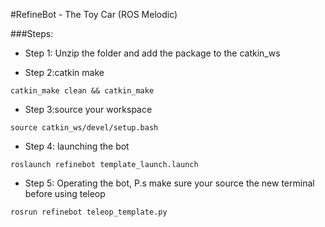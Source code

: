 #RefineBot - The Toy Car (ROS Melodic)

###Steps:
- Step 1:
Unzip the folder and add the package to the catkin_ws

- Step 2:catkin make
```
catkin_make clean && catkin_make
```

- Step 3:source your workspace
```
source catkin_ws/devel/setup.bash
```

- Step 4: launching the bot
```
roslaunch refinebot template_launch.launch
```

- Step 5: Operating the bot, P.s make sure your source the new terminal before using teleop
```
rosrun refinebot teleop_template.py
```
